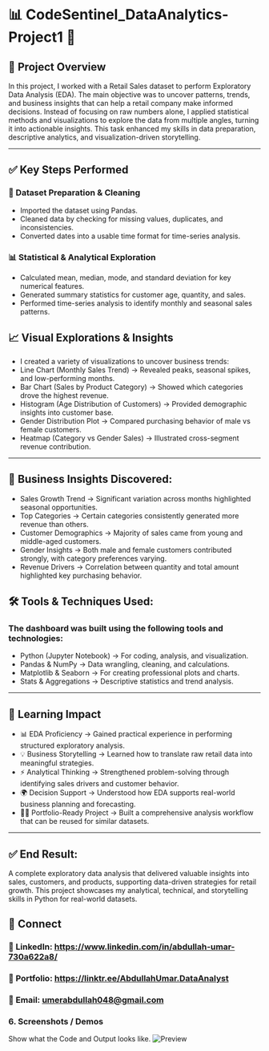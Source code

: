 # 📊 CodeSentinel_DataAnalytics-Project1 🛒

## 🔎 Project Overview
In this project, I worked with a Retail Sales dataset to perform Exploratory Data Analysis (EDA). The main objective was to uncover patterns, trends, and business insights that can help a retail company make informed decisions. Instead of focusing on raw numbers alone, I applied statistical methods and visualizations to explore the data from multiple angles, turning it into actionable insights. This task enhanced my skills in data preparation, descriptive analytics, and visualization-driven storytelling.

--- 


## ✅ Key Steps Performed
### 📂 Dataset Preparation & Cleaning
- Imported the dataset using Pandas.
- Cleaned data by checking for missing values, duplicates, and inconsistencies.
- Converted dates into a usable time format for time-series analysis.
### 📊 Statistical & Analytical Exploration
- Calculated mean, median, mode, and standard deviation for key numerical features.
- Generated summary statistics for customer age, quantity, and sales.
- Performed time-series analysis to identify monthly and seasonal sales patterns.
## 📈 Visual Explorations & Insights
- I created a variety of visualizations to uncover business trends:
- Line Chart (Monthly Sales Trend) → Revealed peaks, seasonal spikes, and low-performing months.
- Bar Chart (Sales by Product Category) → Showed which categories drove the highest revenue.
- Histogram (Age Distribution of Customers) → Provided demographic insights into customer base.
- Gender Distribution Plot → Compared purchasing behavior of male vs female customers.
- Heatmap (Category vs Gender Sales) → Illustrated cross-segment revenue contribution.

---

## 📌 Business Insights Discovered:
- Sales Growth Trend → Significant variation across months highlighted seasonal opportunities.
- Top Categories → Certain categories consistently generated more revenue than others.
- Customer Demographics → Majority of sales came from young and middle-aged customers.
- Gender Insights → Both male and female customers contributed strongly, with category preferences varying.
- Revenue Drivers → Correlation between quantity and total amount highlighted key purchasing behavior.

## 🛠 Tools & Techniques Used:
### The dashboard was built using the following tools and technologies:
- Python (Jupyter Notebook) → For coding, analysis, and visualization.
- Pandas & NumPy → Data wrangling, cleaning, and calculations.
- Matplotlib & Seaborn → For creating professional plots and charts.
- Stats & Aggregations → Descriptive statistics and trend analysis.


---

## 🚀 Learning Impact
- 📊 EDA Proficiency → Gained practical experience in performing structured exploratory analysis.
- 💡 Business Storytelling → Learned how to translate raw retail data into meaningful strategies.
- ⚡ Analytical Thinking → Strengthened problem-solving through identifying sales drivers and customer behavior.
- 🌍 Decision Support → Understood how EDA supports real-world business planning and forecasting.
- 🧑‍💻 Portfolio-Ready Project → Built a comprehensive analysis workflow that can be reused for similar datasets.

---

## ✅ End Result: 
A complete exploratory data analysis that delivered valuable insights into sales, customers, and products, supporting data-driven strategies for retail growth. This project showcases my analytical, technical, and storytelling skills in Python for real-world datasets.

## 🔗 Connect
### 💼 LinkedIn: https://www.linkedin.com/in/abdullah-umar-730a622a8/
### 💼 Portfolio: https://linktr.ee/AbdullahUmar.DataAnalyst
### 📧 Email: umerabdullah048@gmail.com


### 6.	Screenshots / Demos
Show what the Code and Output looks like.
![Preview](https://github.com/Abdullah321Umar/DataZenixSolutions_DataAnalytics-Project1/blob/main/Project-1(Code%2BOutput).ipynb)
